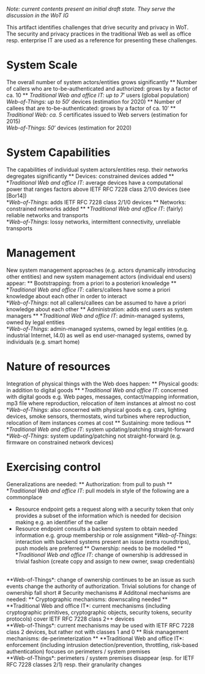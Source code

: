 *Note: current contents present an initial draft state. They serve the discussion in the WoT IG*

This artifact identifies challenges that drive security and privacy in WoT. The security and privacy practices in the traditional Web as well as office resp. enterprise IT are used as a reference for presenting these challenges.

# System Scale #
The overall number of system actors/entities grows significantly
** Number of callers who are to-be-authenticated and authorized: grows by a factor of ca. 10 **
**Traditional Web and office IT*: up to 7*’ users (global population)
<br />
**Web-of-Things*: up to 50*’ devices (estimation for 2020)
** Number of callees that are to-be-authenticated: grows by a factor of ca. 10’ **
**Traditional Web*: ca. 5* certificates issued to Web servers (estimation for 2015)
<br />
**Web-of-Things*: 50*’ devices (estimation for 2020)
# System Capabilities #
The capabilities of individual system actors/entities resp. their networks degregates significantly
** Devices: constrained devices added **
**Traditional Web and office IT*: average devices have a computational power that ranges factors above IETF RFC 7228 class 2/1/0 devices (see [Bor14])
<br />
**Web-of-Things*: adds IETF RFC 7228 class 2/1/0 devices 
** Networks: constrained networks added **
**Traditional Web and office IT*: (fairly) reliable networks and transports 
<br />
**Web-of-Things*: lossy networks, intermittent connectivity, unreliable transports
# Management #
New system management approaches (e.g. actors dynamically introducing other entities) and new system management actors (individual end users) appear:
** Bootstrapping: from a priori to a posteriori knowledge **
**Traditional Web and office IT*: callers/callees have some a priori knowledge about each other in order to interact
<br />
**Web-of-Things*: not all callers/callees can be assumed to have a priori knowledge about each other
** Administration: adds end users as system managers **
**Traditional Web and office IT*: admin-managed systems, owned by legal entities
<br />
**Web-of-Things*: admin-managed systems, owned by legal entities (e.g. industrial Internet, I4.0) as well as end user-managed systems, owned by individuals (e.g. smart home)
# Nature of resources #
Integration of physical things with the Web does happen:
** Physical goods: in addition to digital goods **
**Traditional Web and office IT*: concerned with digital goods e.g. Web pages, messages, contact/mapping information, mp3 file where reproduction, relocation of item instances at almost no cost
<br />
**Web-of-Things*: also concerned with physical goods e.g. cars, lighting devices, smoke sensors, thermostats, wind turbines where reproduction, relocation of item instances comes at cost
** Sustaining: more tedious **
**Traditional Web and office IT*: system updating/patching straight-forward
<br />
**Web-of-Things*: system updating/patching not straight-forward (e.g. firmware on constrained network devices)
# Exercising control #
Generalizations are needed:
** Authorization: from pull to push **
**Traditional Web and office IT*: pull models in style of the following are a commonplace 
  * Resource endpoint gets a request along with a security token that only provides a subset of the information which is needed for decision making e.g. an identifier of the caller
  * Resource endpoint consults a backend system to obtain needed information e.g. group membership or role assignment
**Web-of-Things*: interaction with backend systems present an issue (extra roundtrips), push models are preferred
** Ownership: needs to be modelled **
**Traditional Web and office IT*: change of ownership is addressed in trivial fashion (create copy and assign to new owner, swap credentials) 
<br />
**Web-of-Things*: change of ownership continues to be an issue as such events change the authority of authorization. Trivial solutions for change of ownership fall short 
# Security mechanisms #
Additonal mechanisms are needed:
** Cryptographic mechanisms: downscaling needed ** 
**Traditional Web and office IT*: current mechanisms (including cryptographic primitives, cryptographic objects, security tokens, security protocols) cover IETF RFC 7228 class 2++ devices
<br />
**Web-of-Things*: current mechanisms may be used with IETF RFC 7228 class 2 devices, but rather not with classes 1 and 0
** Risk management mechanisms: de-perimeterization  ** 
**Traditional Web and office IT*: enforcement (including intrusion detection/prevention, throttling, risk-based authentication) focuses on perimeters / system premises
<br />
**Web-of-Things*: perimeters / system premises disappear (esp. for IETF RFC 7228 classes 2/1) resp. their granularity changes
